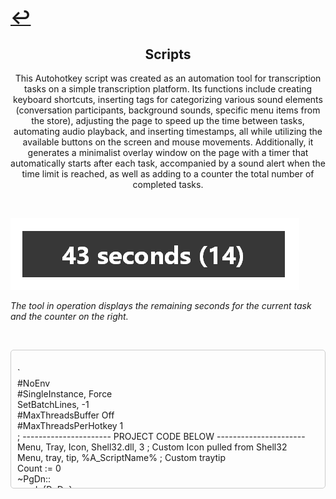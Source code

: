 # [↩](https://aledua.github.io/)

## <center>Scripts</center>
<center>This Autohotkey script was created as an automation tool for transcription tasks on a simple transcription platform. Its functions include creating keyboard shortcuts, inserting tags for categorizing various sound elements (conversation participants, background sounds, specific menu items from the store), adjusting the page to speed up the time between tasks, automating audio playback, and inserting timestamps, all while utilizing the available buttons on the screen and mouse movements.
Additionally, it generates a minimalist overlay window on the page with a timer that automatically starts after each task, accompanied by a sound alert when the time limit is reached, as well as adding to a counter the total number of completed tasks.
</center>

&nbsp;

![tool](./tool.png)

_The tool in operation displays the remaining seconds for the current task and the counter on the right._

&nbsp;

<div style="max-height: 200px; overflow-y: auto; padding: 10px; border: 1px solid #ccc; border-radius: 5px; white-space: pre-wrap; word-wrap: break-word;">
`
#NoEnv    
#SingleInstance, Force
SetBatchLines, -1  
#MaxThreadsBuffer Off
#MaxThreadsPerHotkey 1
; ---------------------- PROJECT CODE BELOW ----------------------
Menu, Tray, Icon, Shell32.dll, 3 ; Custom Icon pulled from Shell32
Menu, tray, tip, %A_ScriptName% ; Custom traytip
Count := 0
~PgDn::
send, {PgDn}
number_loops := 6
loop, %number_loops%
{
Send, {WheelDown}
sleep, 200
}
; Trigger hotkey
    timerCount := 60 ; Change me
    Count := Count + 1
    Gosub, Sub_ShowOverlay
return
; Creates and shows the GUI
Sub_ShowOverlay:
    Gui, GUI_Overlay:New, +ToolWindow  +LastFound +AlwaysOnTop -Caption +hwndGUI_Overlay_hwnd
    Gui, Margin, 10, 10
    Gui, Font, s30 q4, Segoe UI Bold
    Gui, Add, Text, w400 Center vTEXT_Timer cWhite, %timerCount% seconds (%Count%)
    
    Gui, Color, 000000
    WinSet, Transparent, 200
    Gui, Show, Hide, Overlay
    WinMove, 2670, 157 ; Change these values to move the window original 750
    Gui, GUI_Overlay:Show
    SetTimer, Timer_Countdown, 1000
return
; Does the countdown and updating of the timer
Timer_Countdown:
    if (timerCount == 1) {
        SetTimer, Timer_Countdown, Off
        SoundPlay, fail.wav
        Gui, GUI_Overlay:Destroy
    }
    timerCount--
    GuiControl, GUI_Overlay:, TEXT_Timer, %timerCount% seconds (%Count%)
    
    
return
#MaxThreadsBuffer Off
#MaxThreadsPerHotkey 1
#SingleInstance force
;SetMouseDelay,-1 ;remove delays from mouse actions
Process, Priority,, High

!LButton::
KeyWait, LAlt
send, ^b
MouseGetPos, StartX, StartY
;sleep, 50
MouseMove, 0, -125, 0, R
;sleep, 50
MouseGetPos, FirstX, FirstY
MouseMove, 410, FirstY, 0
send, {Click}
sleep, 100
send, {LControl down}
sleep, 100
send, !r
send, {LControl up}
MouseMove, StartX, StartY, 0
return
*LShift::
send, {LControl down}
send, !i
send, {LControl up}
return
*1::
MouseMove, 0, 80, 0, R
send, ^b
MouseMove, 0, -80, 0, R
;sleep, 50
KeyWait, LButton, D
KeyWait, LButton
sleep, 50
send, {Tab}
sleep, 50
send, {LControl down}
sleep, 100
send, !p
send, {LControl up}
return
*2::
MouseMove, 0, 80, 0, R
send, ^b
MouseMove, 0, -80, 0, R
;sleep, 50
KeyWait, LButton, D
KeyWait, LButton
sleep, 50
send, {Tab}
sleep, 50
send, {LControl down}
sleep, 100
send, !n
send, {LControl up}
return
*3::
MouseMove, 0, 80, 0, R
send, ^b
MouseMove, 0, -80, 0, R
;sleep, 50
KeyWait, LButton, D
KeyWait, LButton
sleep, 50
send, {Tab}
sleep, 50
send, {LControl down}
sleep, 100
send, !u
send, {LControl up}
return
*4::
MouseMove, 0, 80, 0, R
send, ^b
MouseMove, 0, -80, 0, R
;sleep, 50
KeyWait, LButton, D
KeyWait, LButton
sleep, 50
send, {Tab}
sleep, 50
send, {LControl down}
sleep, 100
send, !t
send, {LControl up}
return
*5::
MouseMove, 0, 80, 0, R
send, ^b
MouseMove, 0, -80, 0, R
;sleep, 50
KeyWait, LButton, D
KeyWait, LButton
send, {Tab}
sleep, 50
send, {LControl down}
sleep, 100
send, !r
send, {LControl up}
return
*!1::
send, {backspace 3}
send, {LControl down}
sleep, 100
send, !p
send, {LControl up}
return
*!2::
send, {backspace 3}
send, {LControl down}
sleep, 100
send, !n
send, {LControl up}
return
*!3::
send, {backspace 3}
send, {LControl down}
sleep, 100
send, !u
send, {LControl up}
return
*!4::
send, {backspace 3}
send, {LControl down}
sleep, 100
send, !t
send, {LControl up}
return
*!5::
send, {backspace 3}
send, {LControl down}
sleep, 100
send, !r
send, {LControl up}
return
*6::
send, {LControl down}
sleep, 100
send, !h
send, {LControl up}
return
*7::
Send, {space 2}
Send, {Rshift down}
Send, {left 2}
Send, {Rshift up}
Send, {LControl down}
send, !c
send, {LControl up}
Send, {left 3}
Send, {Rshift down}
Send, {left 1}
Send, {Rshift up}
Send, {space}
return
*8::
send, {LControl down}
sleep, 100
send, !k
send, {LControl up}
return
*9::
send, {LControl down}
sleep, 100
send, !l
send, {LControl up}
return
*!n::
send, ñ
return
*!m::
send, ma'am
send, {space}
return
*!,::
send, -edited-
send, {space}
return
*!.::
send, welcome to -edited- will you be using your mobile app today?
send, {space}
return
*!/::
send, if your order is correct on your screen please move forward thank you.
send, {space}
return

:*?:'a::{Asc 0225}
return
:*?:'e::{Asc 0233}
return
:*?:'i::{Asc 0237}
return
:*?:'o::{Asc 0243}
return
:*?:'u::{Asc 0250}
return
`
</div>
